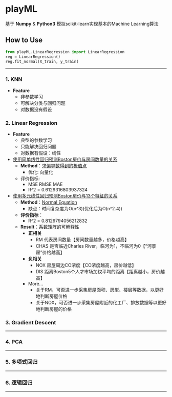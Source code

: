 # playML
基于 **Numpy** & **Python3** 模拟scikit-learn实现基本的Machine Learning算法
## How to Use
 ```python
from playML.LinearRegression import LinearRegression
reg = LinearRegression()
reg.fit_normal(X_train, y_train)
 ```
<hr/>

### 1. KNN
  - **Feature**
    - 非参数学习
    - 可解决分类与回归问题
    - 对数据没有假设
### 2. Linear Regression
  - **Feature**
    - 典型的参数学习
    - 只能解决回归问题
    - 对数据有假设：线性
  - [使用简单线性回归预测Boston房价与房间数量的关系](https://github.com/jeremybaby/playML/blob/master/02_linear_regression/03_measure_and_predict_Boston_house_data.ipynb)
    - **Method**：[求偏导数得到的极值点](https://github.com/jeremybaby/playML/blob/master/playML/SimpleLinearRegression.py)
      - 优化: 向量化
    - 评价指标: 
        - MSE RMSE MAE 
        - R^2 = 0.6129316803937324
  - [使用多元线性回归预测Boston房价与13个特征的关系]()
    - **Method**：[Normal Equation](https://github.com/jeremybaby/playML/blob/master/playML/LinearRegression.py)
        - 缺点：时间复杂度为O(n^3)(优化后为O(n^2.4))
    - **评价指标**：
        - R^2 = 0.8129794056212832
    - **Result**：[系数矩阵的可解释性](https://github.com/jeremybaby/playML/blob/master/02_linear_regression/05_mulpitle_linear_regression_in_scikit-learn.ipynb)
        - **正相关**
          - RM 代表房间数量【房间数量越多，价格越高】
          - CHAS 是否临近Charles River，临河为1，不临河为0【“河景房”价格越高】
        - **负相关**
          - NOX 房屋周边CO浓度【CO浓度越高，房价越低】
          - DIS 距离Boston5个人才市场加权平均的距离【距离越小，房价越高】
        - More...
          - 关于RM，可否进一步采集房屋面积、房型、楼层等数据，以更好地判断房屋价格
          - 关于NOX，可否进一步采集房屋附近的化工厂、排放数据等以更好地判断房屋的价格 
### 3. Gradient Descent
<hr/>

### 4. PCA
<hr/>

### 5. 多项式回归
<hr/>

### 6. 逻辑回归
<hr/>
